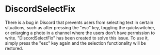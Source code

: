 # DiscordSelectFix
There is a bug in Discord that prevents users from selecting text in certain situations, such as after pressing the "esc" key, toggling the quickswitcher, or enlarging a photo in a channel where the users don't have permission to write. "DiscordSelectFix" has been created to solve this issue. To use it, simply press the "esc" key again and the selection functionality will be restored.
